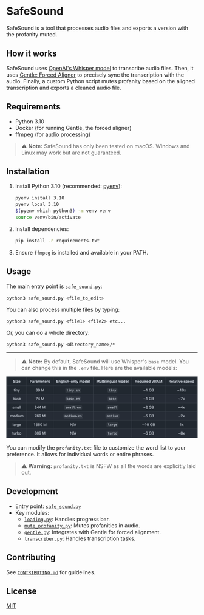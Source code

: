 # SafeSound

SafeSound is a tool that processes audio files and exports a version with the profanity muted.

## How it works

SafeSound uses [OpenAI's Whisper model](https://github.com/openai/whisper) to transcribe audio files. Then, it uses [Gentle: Forced Aligner](https://github.com/strob/gentle) to precisely sync the transcription with the audio. Finally, a custom Python script mutes profanity based on the aligned transcription and exports a cleaned audio file.

## Requirements

- Python 3.10
- Docker (for running Gentle, the forced aligner)
- ffmpeg (for audio processing)

> ⚠️ **Note:** SafeSound has only been tested on macOS. Windows and Linux may work but are not guaranteed. 

## Installation

1. Install Python 3.10 (recommended: [pyenv](https://github.com/pyenv/pyenv)):
    ```sh
    pyenv install 3.10
    pyenv local 3.10
    $(pyenv which python3) -m venv venv
    source venv/bin/activate
    ```
2. Install dependencies:
    ```sh
    pip install -r requirements.txt
    ```
3. Ensure `ffmpeg` is installed and available in your PATH.

## Usage

The main entry point is [`safe_sound.py`](safe_sound.py):

```sh
python3 safe_sound.py <file_to_edit>
```

You can also process multiple files by typing:

```
python3 safe_sound.py <file1> <file2> etc...
```

Or, you can do a whole directory:

```
python3 safe_sound.py <directory_name>/*
```

---
> ⚠️ **Note:** By default, SafeSound will use Whisper's `base` model. You can change this in the `.env` file. Here are the available models:

![Whisper models](docs/whisper_models.png)

You can modify the `profanity.txt` file to customize the word list to your preference. It allows for individual words or entire phrases.

> ⚠️ **Warning:** `profanity.txt` is NSFW as all the words are explicitly laid out.

## Development

- Entry point: [`safe_sound.py`](safe_sound.py)
- Key modules:
    - [`loading.py`](loading.py): Handles progress bar.
    - [`mute_profanity.py`](mute_profanity.py): Mutes profanities in audio.
    - [`gentle.py`](gentle.py): Integrates with Gentle for forced alignment.
    - [`transcriber.py`](transcriber.py): Handles transcription tasks.

## Contributing

See [`CONTRIBUTING.md`](CONTRIBUTING.md) for guidelines.

## License

[MIT](LICENSE)